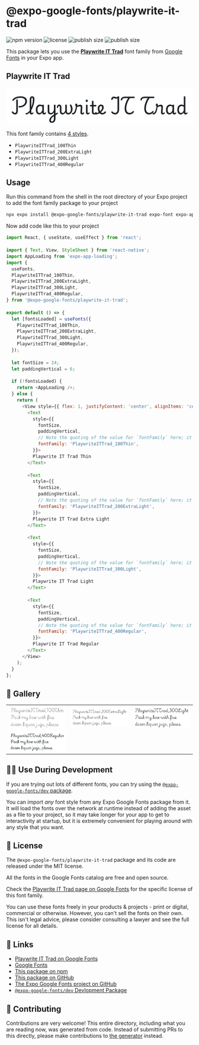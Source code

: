 # @expo-google-fonts/playwrite-it-trad

![npm version](https://flat.badgen.net/npm/v/@expo-google-fonts/playwrite-it-trad)
![license](https://flat.badgen.net/github/license/expo/google-fonts)
![publish size](https://flat.badgen.net/packagephobia/install/@expo-google-fonts/playwrite-it-trad)
![publish size](https://flat.badgen.net/packagephobia/publish/@expo-google-fonts/playwrite-it-trad)

This package lets you use the [**Playwrite IT Trad**](https://fonts.google.com/specimen/Playwrite+IT+Trad) font family from [Google Fonts](https://fonts.google.com/) in your Expo app.

## Playwrite IT Trad

![Playwrite IT Trad](./font-family.png)

This font family contains [4 styles](#-gallery).

- `PlaywriteITTrad_100Thin`
- `PlaywriteITTrad_200ExtraLight`
- `PlaywriteITTrad_300Light`
- `PlaywriteITTrad_400Regular`

## Usage

Run this command from the shell in the root directory of your Expo project to add the font family package to your project
```sh
npx expo install @expo-google-fonts/playwrite-it-trad expo-font expo-app-loading
```

Now add code like this to your project
```js
import React, { useState, useEffect } from 'react';

import { Text, View, StyleSheet } from 'react-native';
import AppLoading from 'expo-app-loading';
import {
  useFonts,
  PlaywriteITTrad_100Thin,
  PlaywriteITTrad_200ExtraLight,
  PlaywriteITTrad_300Light,
  PlaywriteITTrad_400Regular,
} from '@expo-google-fonts/playwrite-it-trad';

export default () => {
  let [fontsLoaded] = useFonts({
    PlaywriteITTrad_100Thin,
    PlaywriteITTrad_200ExtraLight,
    PlaywriteITTrad_300Light,
    PlaywriteITTrad_400Regular,
  });

  let fontSize = 24;
  let paddingVertical = 6;

  if (!fontsLoaded) {
    return <AppLoading />;
  } else {
    return (
      <View style={{ flex: 1, justifyContent: 'center', alignItems: 'center' }}>
        <Text
          style={{
            fontSize,
            paddingVertical,
            // Note the quoting of the value for `fontFamily` here; it expects a string!
            fontFamily: 'PlaywriteITTrad_100Thin',
          }}>
          Playwrite IT Trad Thin
        </Text>

        <Text
          style={{
            fontSize,
            paddingVertical,
            // Note the quoting of the value for `fontFamily` here; it expects a string!
            fontFamily: 'PlaywriteITTrad_200ExtraLight',
          }}>
          Playwrite IT Trad Extra Light
        </Text>

        <Text
          style={{
            fontSize,
            paddingVertical,
            // Note the quoting of the value for `fontFamily` here; it expects a string!
            fontFamily: 'PlaywriteITTrad_300Light',
          }}>
          Playwrite IT Trad Light
        </Text>

        <Text
          style={{
            fontSize,
            paddingVertical,
            // Note the quoting of the value for `fontFamily` here; it expects a string!
            fontFamily: 'PlaywriteITTrad_400Regular',
          }}>
          Playwrite IT Trad Regular
        </Text>
      </View>
    );
  }
};

```

## 🔡 Gallery


||||
|-|-|-|
|![PlaywriteITTrad_100Thin](./PlaywriteITTrad_100Thin.ttf.png)|![PlaywriteITTrad_200ExtraLight](./PlaywriteITTrad_200ExtraLight.ttf.png)|![PlaywriteITTrad_300Light](./PlaywriteITTrad_300Light.ttf.png)||
|![PlaywriteITTrad_400Regular](./PlaywriteITTrad_400Regular.ttf.png)||||


## 👩‍💻 Use During Development

If you are trying out lots of different fonts, you can try using the [`@expo-google-fonts/dev` package](https://github.com/expo/google-fonts/tree/master/font-packages/dev#readme).

You can import *any* font style from any Expo Google Fonts package from it. It will load the fonts
over the network at runtime instead of adding the asset as a file to your project, so it may take longer
for your app to get to interactivity at startup, but it is extremely convenient
for playing around with any style that you want.

## 📖 License

The `@expo-google-fonts/playwrite-it-trad` package and its code are released under the MIT license.

All the fonts in the Google Fonts catalog are free and open source.

Check the [Playwrite IT Trad page on Google Fonts](https://fonts.google.com/specimen/Playwrite+IT+Trad) for the specific license of this font family.

You can use these fonts freely in your products & projects - print or digital, commercial or otherwise. However, you can't sell the fonts on their own. This isn't legal advice, please consider consulting a lawyer and see the full license for all details.

## 🔗 Links

- [Playwrite IT Trad on Google Fonts](https://fonts.google.com/specimen/Playwrite+IT+Trad)
- [Google Fonts](https://fonts.google.com/)
- [This package on npm](https://www.npmjs.com/package/@expo-google-fonts/playwrite-it-trad)
- [This package on GitHub](https://github.com/expo/google-fonts/tree/master/font-packages/playwrite-it-trad)
- [The Expo Google Fonts project on GitHub](https://github.com/expo/google-fonts)
- [`@expo-google-fonts/dev` Devlopment Package](https://github.com/expo/google-fonts/tree/master/font-packages/dev)

## 🤝 Contributing

Contributions are very welcome! This entire directory, including what you are reading now, was generated from code. Instead of submitting PRs to this directly, please make contributions to [the generator](https://github.com/expo/google-fonts/tree/master/packages/generator) instead.
